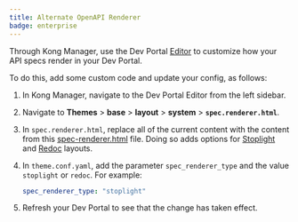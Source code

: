 ```yaml
---
title: Alternate OpenAPI Renderer
badge: enterprise
---
```


Through Kong Manager, use the Dev Portal [Editor](/gateway/latest/developer-portal/using-the-editor) to customize how your API specs render in your Dev Portal.

To do this, add some custom code and update your config, as follows:

1. In Kong Manager, navigate to the Dev Portal Editor from the left sidebar.

1. Navigate to **Themes** > **base** > **layout** > **system** > **`spec.renderer.html`**.

1. In `spec.renderer.html`, replace all of the current content with the content from this [spec-renderer.html](../../../code-snippets/spec-renderer.html) file. Doing so adds options for [Stoplight](https://meta.stoplight.io/docs/platform/ZG9jOjIwNjk2MQ-welcome-to-the-stoplight-docs) and [Redoc](https://github.com/Redocly/redoc) layouts.

1. In `theme.conf.yaml`, add the parameter `spec_renderer_type` and the value `stoplight` or `redoc`. For example:

    ```yaml
    spec_renderer_type: "stoplight"
    ```

1. Refresh your Dev Portal to see that the change has taken effect.
